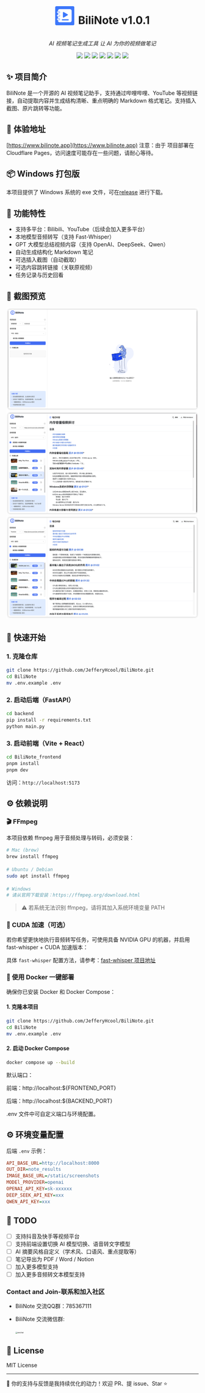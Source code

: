 <div style="display: flex; justify-content: center; align-items: center; gap: 10px;
">
    <p align="center">
  <img src="./doc/icon.svg" alt="BiliNote Banner" width="50" height="50"  />
</p>
<h1 align="center" > BiliNote v1.0.1</h1>
</div>

<p align="center"><i>AI 视频笔记生成工具 让 AI 为你的视频做笔记</i></p>

<p align="center">
  <img src="https://img.shields.io/badge/license-MIT-blue.svg" />
  <img src="https://img.shields.io/badge/frontend-react-blue" />
  <img src="https://img.shields.io/badge/backend-fastapi-green" />
  <img src="https://img.shields.io/badge/GPT-openai%20%7C%20deepseek%20%7C%20qwen-ff69b4" />
  <img src="https://img.shields.io/badge/docker-compose-blue" />
  <img src="https://img.shields.io/badge/status-active-success" />
  <img src="https://img.shields.io/github/stars/jefferyhcool/BiliNote?style=social" />
</p>



## ✨ 项目简介

BiliNote 是一个开源的 AI 视频笔记助手，支持通过哔哩哔哩、YouTube 等视频链接，自动提取内容并生成结构清晰、重点明确的 Markdown 格式笔记。支持插入截图、原片跳转等功能。

## 🚀 体验地址
[https://www.bilinote.app](https://www.bilinote.app) 
注意：由于 项目部署在 Cloudflare Pages，访问速度可能存在一些问题，请耐心等待。

## 📦 Windows 打包版
本项目提供了 Windows 系统的 exe 文件，可在[release](https://github.com/JefferyHcool/BiliNote/releases/tag/v1.0.1) 进行下载。


## 🔧 功能特性

- 支持多平台：Bilibili、YouTube（后续会加入更多平台）
- 本地模型音频转写（支持 Fast-Whisper）
- GPT 大模型总结视频内容（支持 OpenAI、DeepSeek、Qwen）
- 自动生成结构化 Markdown 笔记
- 可选插入截图（自动截取）
- 可选内容跳转链接（关联原视频）
- 任务记录与历史回看

## 📸 截图预览
![screenshot](./doc/image1.png)
![screenshot](./doc/image2.png)
![screenshot](./doc/image3.png)

## 🚀 快速开始

### 1. 克隆仓库

```bash
git clone https://github.com/JefferyHcool/BiliNote.git
cd BiliNote
mv .env.example .env
```

### 2. 启动后端（FastAPI）

```bash
cd backend
pip install -r requirements.txt
python main.py
```

### 3. 启动前端（Vite + React）

```bash
cd BiliNote_frontend
pnpm install
pnpm dev
```

访问：`http://localhost:5173`

## ⚙️ 依赖说明
### 🎬 FFmpeg
本项目依赖 ffmpeg 用于音频处理与转码，必须安装：
```bash
# Mac (brew)
brew install ffmpeg

# Ubuntu / Debian
sudo apt install ffmpeg

# Windows
# 请从官网下载安装：https://ffmpeg.org/download.html
```
> ⚠️ 若系统无法识别 ffmpeg，请将其加入系统环境变量 PATH

### 🚀 CUDA 加速（可选）
若你希望更快地执行音频转写任务，可使用具备 NVIDIA GPU 的机器，并启用 fast-whisper + CUDA 加速版本：

具体 `fast-whisper` 配置方法，请参考：[fast-whisper 项目地址](http://github.com/SYSTRAN/faster-whisper#requirements)

### 🐳 使用 Docker 一键部署

确保你已安装 Docker 和 Docker Compose：

#### 1. 克隆本项目
```bash
git clone https://github.com/JefferyHcool/BiliNote.git
cd BiliNote
mv .env.example .env
```
#### 2. 启动 Docker Compose
``` bash
docker compose up --build
```
默认端口：

前端：http://localhost:${FRONTEND_PORT}

后端：http://localhost:${BACKEND_PORT}

.env 文件中可自定义端口与环境配置。


## ⚙️ 环境变量配置

后端 `.env` 示例：

```ini
API_BASE_URL=http://localhost:8000
OUT_DIR=note_results
IMAGE_BASE_URL=/static/screenshots
MODEl_PROVIDER=openai
OPENAI_API_KEY=sk-xxxxxx
DEEP_SEEK_API_KEY=xxx
QWEN_API_KEY=xxx
```

## 🧠 TODO

- [ ] 支持抖音及快手等视频平台
- [ ] 支持前端设置切换 AI 模型切换、语音转文字模型
- [ ] AI 摘要风格自定义（学术风、口语风、重点提取等）
- [ ] 笔记导出为 PDF / Word / Notion
- [ ] 加入更多模型支持
- [ ] 加入更多音频转文本模型支持

### Contact and Join-联系和加入社区
- BiliNote 交流QQ群：785367111
- BiliNote 交流微信群:
  
  <img src="https://common-1304618721.cos.ap-chengdu.myqcloud.com/20250424091751.png" alt="wechat" style="zoom:33%;" />

## 📜 License

MIT License

---

💬 你的支持与反馈是我持续优化的动力！欢迎 PR、提 issue、Star ⭐️

